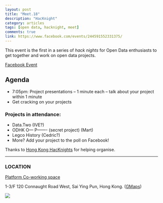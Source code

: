 ```yaml
---
layout: post
title: "Meet.18"
description: "HacKnight"
category: articles
tags: [open data, hacknight, meet]
comments: true
link: https://www.facebook.com/events/244591552331375/
---
```


This event is the first in a series of _hack nights_ for Open Data enthusiasts to get together and work on open data projects.

[Facebook Event](https://www.facebook.com/events/244591552331375/)

## Agenda
* 7:05pm: Project presentations – 1 minute each – talk about your project within 1 minute
* Get cracking on your projects

### Projects in attendance:

* Data.Two (IVE?)
* ODHK O— P——- (secret project) (Mart)
* Legco History (Cedric?)
* More? Add your project to the poll on Facebook!

Thanks to [Hong Kong HacKnights](https://www.facebook.com/hongkonghacknights?ref=stream) for helping organise.


---

### LOCATION

[Platform Co-working space](http://www.platform.hk/)

1-3/F 120 Connaught Road West, Sai Ying Pun, Hong Kong. ([GMaps](https://www.google.com/maps/place/120+Connaught+Rd+W/@22.2906062,114.1498157,16z/data=!4m2!3m1!1s0x3404007f86938039:0x9ce4a67937130264))

![](http://blog.opendatahk.com/wp-content/uploads/2014/03/Screen-Shot-2014-03-18-at-5.38.09-pm.png)

